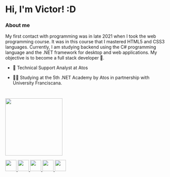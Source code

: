 # Hi, I'm Victor! :D
         


### About me

My first contact with programming was in late 2021 when I took the web programming course. It was in this course that I mastered HTML5 and CSS3 languages. Currently, I am studying backend using the C# programming language and the .NET framework for desktop and web applications. My objective is to become a full stack developer 🎯.

- 💼 Technical Support Analyst at Atos

- 👨‍💻 Studying at the 5th .NET Academy by Atos in partnership with University Franciscana.

#


<div>
  <a href="https://github.com/victorchaves10">
  <img height="180em" src="https://github-readme-stats.vercel.app/api/top-langs/?username=victorchaves10&layout=compact&langs_count=8&theme=dracula"/>
</div>



<img src="https://cdn.jsdelivr.net/gh/devicons/devicon/icons/html5/html5-original.svg" width="35px" />   <img src="https://cdn.jsdelivr.net/gh/devicons/devicon/icons/css3/css3-original.svg" width="35px" />   <img src="https://cdn.jsdelivr.net/gh/devicons/devicon/icons/javascript/javascript-original.svg" width="35px" />   <img src="https://cdn.jsdelivr.net/gh/devicons/devicon/icons/csharp/csharp-original.svg" width="35px" />   <img src="https://cdn.jsdelivr.net/gh/devicons/devicon/icons/dotnetcore/dotnetcore-original.svg" width="35px"/>
          
          
          














